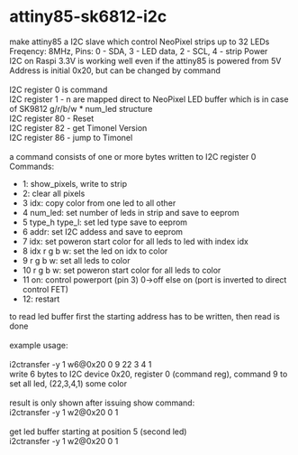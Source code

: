# attiny85-sk6812-i2c

make attiny85 a I2C slave which control NeoPixel strips up to 32 LEDs<br>
Freqency: 8MHz, Pins: 0 - SDA, 3 - LED data, 2 - SCL, 4 - strip Power<br>
I2C on Raspi 3.3V is working well even if the attiny85 is powered from 5V<br>
Address is initial 0x20, but can be changed by command<br>
<br>
I2C register 0 is command<br>
I2C register 1 - n are mapped direct to NeoPixel LED buffer which is in case of SK9812 g/r/b/w * num_led structure<br>
I2C register 80 - Reset<br>
I2C register 82 - get Timonel Version<br>
I2C register 86 - jump to Timonel<br>
<br>
a command consists of one or more bytes written to I2C register 0<br>
Commands:<br>
<ul>
<li>1: show_pixels, write to strip
<li>2: clear all pixels
<li>3 idx: copy color from one led to all other
<li>4 num_led: set number of leds in strip and save to eeprom
<li>5 type_h type_l: set led type save to eeprom
<li>6 addr: set I2C addess and save to eeprom
<li>7 idx: set poweron start color for all leds to led with index idx
<li>8 idx r g b w: set the led on idx to color
<li>9 r g b w: set all leds to color
<li>10 r g b w: set poweron start color for all leds to color
<li>11 on: control powerport (pin 3) 0->off else on (port is inverted to direct control FET)
<li>12: restart
</ul>
to read led buffer first the starting address has to be written, then read is done<br>
<br>
example usage:<br>
  <br>
  i2ctransfer -y 1 w6@0x20 0 9 22 3 4 1<br>
  write 6 bytes to I2C device 0x20, register 0 (command reg), command 9 to set all led, (22,3,4,1) some color<br>
  <br>
  result is only shown after issuing show command:<br>
  i2ctransfer -y 1 w2@0x20 0 1<br>
<br>
  get led buffer starting at position 5 (second led)<br>
  i2ctransfer -y 1 w2@0x20 0 1<br>
  
